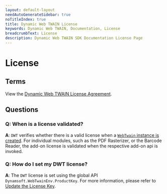 ```yaml
---
layout: default-layout
needAutoGenerateSidebar: true
noTitleIndex: true
title: Dynamic Web TWAIN License
keywords: Dynamic Web TWAIN, Documentation, License
breadcrumbText: License
description: Dynamic Web TWAIN SDK Documentation License Page
---
```


# License

## Terms


View the [Dynamic Web TWAIN License Agreement](https://www.dynamsoft.com/Products/WebTwain_license.aspx).

## Questions

### Q: When is a license validated?

**A**: `DWT` verifies whether there is a valid license when a [ `WebTwain` instance is created]({{site.indepth}}features/initialize.html#creating-the-webtwain-instance). For individual modules, such as the PDF Rasterizer, or the Barcode Reader, the add-on license is validated when the respective add-on api is invoked.

### Q: How do I set my DWT license?

**A**: The `DWT` license is set using the global API `Dynamsoft.WebTwainEnv.ProductKey`. For more information, please refer to [Update the License Key]({{site.indepth}}development/upgrade.html#update-the-license-key).
